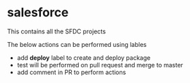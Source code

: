 # salesforce
This contains all the SFDC projects

The below actions can be performed using lables
 - add **deploy** label to create and deploy package
 - test will be performed on pull request and merge to master
 - add comment in PR to perform actions
